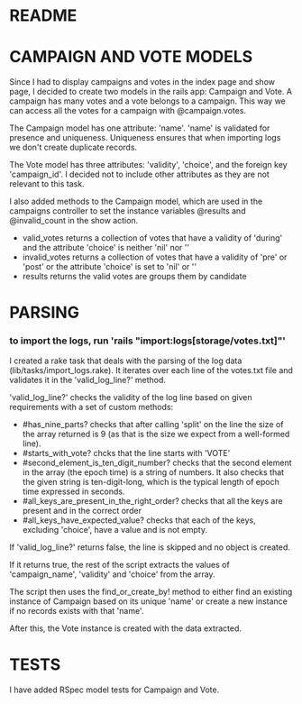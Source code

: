 # README

# CAMPAIGN AND VOTE MODELS
Since I had to display campaigns and votes in the index page and show page, I decided to create two models in the rails app: Campaign and Vote. A campaign has many votes and a vote belongs to a campaign. This way we can access all the votes for a campaign with @campaign.votes.

The Campaign model has one attribute: 'name'. 'name' is validated for presence and uniqueness. Uniqueness ensures that when importing logs we don't create duplicate records.

The Vote model has three attributes: 'validity', 'choice', and the foreign key 'campaign_id'. I decided not to include other attributes as they are not relevant to this task.

I also added methods to the Campaign model, which are used in the campaigns controller to set the instance variables @results and @invalid_count in the show action.
- valid_votes returns a collection of votes that have a validity of 'during' and the attribute 'choice' is neither 'nil' nor ''
- invalid_votes returns a collection of votes that have a validity of 'pre' or 'post' or the attribute 'choice' is set to 'nil' or ''
- results returns the valid votes are groups them by candidate

# PARSING
### to import the logs, run 'rails "import:logs[storage/votes.txt]"'
I created a rake task that deals with the parsing of the log data (lib/tasks/import_logs.rake). It iterates over each line of the votes.txt file and validates it in the 'valid_log_line?' method.

'valid_log_line?' checks the validity of the log line based on given requirements with a set of custom methods:
- #has_nine_parts? checks that after calling 'split' on the line the size of the array returned is 9 (as that is the size we expect from a well-formed line).
- #starts_with_vote? chcks that the line starts with 'VOTE'
- #second_element_is_ten_digit_number? checks that the second element in the array (the epoch time) is a string of numbers. It also checks that the given string is ten-digit-long, which is the typical length of epoch time expressed in seconds.
- #all_keys_are_present_in_the_right_order? checks that all the keys are present and in the correct order
- #all_keys_have_expected_value? checks that each of the keys, excluding 'choice', have a value and is not empty.

If 'valid_log_line?' returns false, the line is skipped and no object is created.

If it returns true, the rest of the script extracts the values of 'campaign_name', 'validity' and 'choice' from the array.

The script then uses the find_or_create_by! method to either find an existing instance of Campaign based on its unique 'name' or create a new instance if no records exists with that 'name'.

After this, the Vote instance is created with the data extracted.

# TESTS
I have added RSpec model tests for Campaign and Vote.
